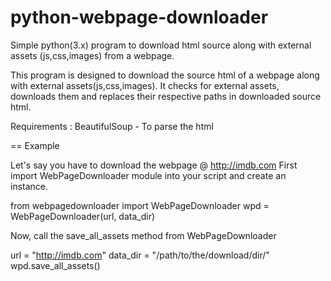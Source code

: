# python-webpage-downloader
Simple python(3.x) program to download html source along with external assets (js,css,images) from a webpage.

This program is designed to download the source html of a webpage along with external assets(js,css,images).
It checks for external assets, downloads them and replaces their respective paths in downloaded source html.

Requirements :
BeautifulSoup - To parse the html

== Example

Let's say you have to download the webpage @ http://imdb.com
First import WebPageDownloader module into your script and create an instance.

from webpagedownloader import WebPageDownloader
wpd = WebPageDownloader(url, data_dir)

Now, call the save_all_assets method from WebPageDownloader

url = "http://imdb.com"
data_dir = "/path/to/the/download/dir/"
wpd.save_all_assets()


